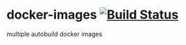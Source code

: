 # docker-images [![Build Status](https://dev.azure.com/visual-on/gh/_apis/build/status/VisualOn.docker-images?branchName=master)](https://dev.azure.com/visual-on/gh/_build/latest?definitionId=1&branchName=master)

multiple autobuild docker images
